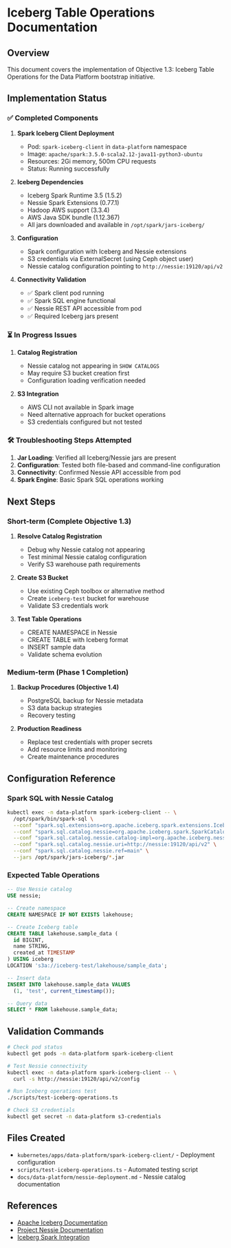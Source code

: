 # Iceberg Table Operations Documentation

## Overview

This document covers the implementation of Objective 1.3: Iceberg Table Operations for the Data Platform bootstrap initiative.

## Implementation Status

### ✅ Completed Components

1. **Spark Iceberg Client Deployment**
   - Pod: `spark-iceberg-client` in `data-platform` namespace
   - Image: `apache/spark:3.5.0-scala2.12-java11-python3-ubuntu`
   - Resources: 2Gi memory, 500m CPU requests
   - Status: Running successfully

2. **Iceberg Dependencies**
   - Iceberg Spark Runtime 3.5 (1.5.2)
   - Nessie Spark Extensions (0.77.1) 
   - Hadoop AWS support (3.3.4)
   - AWS Java SDK bundle (1.12.367)
   - All jars downloaded and available in `/opt/spark/jars-iceberg/`

3. **Configuration**
   - Spark configuration with Iceberg and Nessie extensions
   - S3 credentials via ExternalSecret (using Ceph object user)
   - Nessie catalog configuration pointing to `http://nessie:19120/api/v2`

4. **Connectivity Validation**
   - ✅ Spark client pod running
   - ✅ Spark SQL engine functional
   - ✅ Nessie REST API accessible from pod
   - ✅ Required Iceberg jars present

### ⏳ In Progress Issues

1. **Catalog Registration**
   - Nessie catalog not appearing in `SHOW CATALOGS`
   - May require S3 bucket creation first
   - Configuration loading verification needed

2. **S3 Integration**
   - AWS CLI not available in Spark image
   - Need alternative approach for bucket operations
   - S3 credentials configured but not tested

### 🛠️ Troubleshooting Steps Attempted

1. **Jar Loading**: Verified all Iceberg/Nessie jars are present
2. **Configuration**: Tested both file-based and command-line configuration
3. **Connectivity**: Confirmed Nessie API accessible from pod
4. **Spark Engine**: Basic Spark SQL operations working

## Next Steps

### Short-term (Complete Objective 1.3)

1. **Resolve Catalog Registration**
   - Debug why Nessie catalog not appearing
   - Test minimal Nessie catalog configuration
   - Verify S3 warehouse path requirements

2. **Create S3 Bucket**
   - Use existing Ceph toolbox or alternative method
   - Create `iceberg-test` bucket for warehouse
   - Validate S3 credentials work

3. **Test Table Operations**
   - CREATE NAMESPACE in Nessie
   - CREATE TABLE with Iceberg format
   - INSERT sample data
   - Validate schema evolution

### Medium-term (Phase 1 Completion)

1. **Backup Procedures (Objective 1.4)**
   - PostgreSQL backup for Nessie metadata
   - S3 data backup strategies
   - Recovery testing

2. **Production Readiness**
   - Replace test credentials with proper secrets
   - Add resource limits and monitoring
   - Create maintenance procedures

## Configuration Reference

### Spark SQL with Nessie Catalog

```bash
kubectl exec -n data-platform spark-iceberg-client -- \
  /opt/spark/bin/spark-sql \
  --conf "spark.sql.extensions=org.apache.iceberg.spark.extensions.IcebergSparkSessionExtensions,org.projectnessie.spark.extensions.NessieSparkSessionExtensions" \
  --conf "spark.sql.catalog.nessie=org.apache.iceberg.spark.SparkCatalog" \
  --conf "spark.sql.catalog.nessie.catalog-impl=org.apache.iceberg.nessie.NessieCatalog" \
  --conf "spark.sql.catalog.nessie.uri=http://nessie:19120/api/v2" \
  --conf "spark.sql.catalog.nessie.ref=main" \
  --jars /opt/spark/jars-iceberg/*.jar
```

### Expected Table Operations

```sql
-- Use Nessie catalog
USE nessie;

-- Create namespace
CREATE NAMESPACE IF NOT EXISTS lakehouse;

-- Create Iceberg table
CREATE TABLE lakehouse.sample_data (
  id BIGINT,
  name STRING,
  created_at TIMESTAMP
) USING iceberg
LOCATION 's3a://iceberg-test/lakehouse/sample_data';

-- Insert data
INSERT INTO lakehouse.sample_data VALUES 
  (1, 'test', current_timestamp());

-- Query data
SELECT * FROM lakehouse.sample_data;
```

## Validation Commands

```bash
# Check pod status
kubectl get pods -n data-platform spark-iceberg-client

# Test Nessie connectivity
kubectl exec -n data-platform spark-iceberg-client -- \
  curl -s http://nessie:19120/api/v2/config

# Run Iceberg operations test
./scripts/test-iceberg-operations.ts

# Check S3 credentials
kubectl get secret -n data-platform s3-credentials
```

## Files Created

- `kubernetes/apps/data-platform/spark-iceberg-client/` - Deployment configuration
- `scripts/test-iceberg-operations.ts` - Automated testing script
- `docs/data-platform/nessie-deployment.md` - Nessie catalog documentation

## References

- [Apache Iceberg Documentation](https://iceberg.apache.org/)
- [Project Nessie Documentation](https://projectnessie.org/)
- [Iceberg Spark Integration](https://iceberg.apache.org/docs/latest/spark-quickstart/)